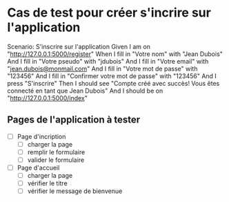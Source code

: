 # Cas de test pour créer s'incrire sur l'application

Scenario: S'inscrire sur l'application
    Given I am on "http://127.0.0.1:5000/register"
    When I fill in "Votre nom" with "Jean Dubois"
    And I fill in "Votre pseudo" with "jdubois"
    And I fill in "Votre email" with "jean.dubois@monmail.com"
    And I fill in "Votre mot de passe" with "123456"
    And I fill in "Confirmer votre mot de passe" with "123456"
    And I press "S'inscrire"
    Then I should see "Compte créé avec succès! Vous êtes connecté en tant que Jean Dubois"
    And I should be on "http://127.0.0.1:5000/index"

## Pages de l'application à tester

- [ ] Page d'incription
  - [ ] charger la page
  - [ ] remplir le formulaire
  - [ ] valider le formulaire
- [ ] Page d'accueil
  - [ ] charger la page
  - [ ] vérifier le titre
  - [ ] vérifier le message de bienvenue
